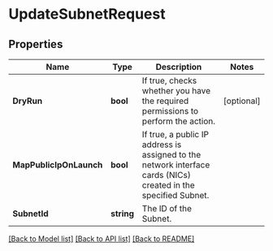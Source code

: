 # UpdateSubnetRequest

## Properties

Name | Type | Description | Notes
------------ | ------------- | ------------- | -------------
**DryRun** | **bool** | If true, checks whether you have the required permissions to perform the action. | [optional] 
**MapPublicIpOnLaunch** | **bool** | If true, a public IP address is assigned to the network interface cards (NICs) created in the specified Subnet. | 
**SubnetId** | **string** | The ID of the Subnet. | 

[[Back to Model list]](../README.md#documentation-for-models) [[Back to API list]](../README.md#documentation-for-api-endpoints) [[Back to README]](../README.md)


